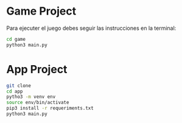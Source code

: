 # Game Project
Para ejecuter el juego debes seguir las instrucciones en la terminal:
```sh
cd game
python3 main.py
```
# App Project

```sh
git clone 
cd app
pytho3 -m venv env
source env/bin/activate
pip3 install -r requeriments.txt
python3 main.py
```


